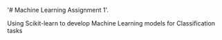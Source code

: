 '# Machine Learning Assignment 1'.

U s i n g   S c i k i t - l e a r n   t o   d e v e l o p   M a c h i n e   L e a r n i n g   m o d e l s   f o r   C l a s s i f i c a t i o n   t a s k s 
 
 
